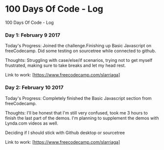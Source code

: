 # 100 Days Of Code - Log

100 Days Of Code - Log

### Day 1: February 9 2017

Today's Progress: Joined the challenge.Finishing up Basic Javascript on freeCodecamp. Did some testing on sourcetree while connected to github.

Thoughts: Struggling with case/else/if scenarios, trying not to get myself frustrated, making sure to take breaks and let my head rest.

Link to work: [https://www.freecodecamp.com/slarriaga]

### Day 2: February 10 2017

Today's Progress: Completely finished the Basic Javascript section from freeCodecamp.

Thoughts: I'll be honest that I'm still very confused, took me 3 hours to finish the last part of the demos. I'm planning to supplement the demos with Lynda.com videos as well.

Deciding if I should stick with Github desktop or sourcetree

Link to work: [https://www.freecodecamp.com/slarriaga]
